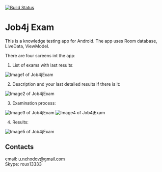 [![Build Status](https://travis-ci.org/Roux13/Job4j-Exam.svg?branch=master)](https://travis-ci.org/Roux13/Job4j-Exam)

# Job4j Exam

This is a knowledge testing app for Android. 
The app uses Room database, LiveData, ViewModel.
  
There are four screens int the app:  
  
1. List of exams with last results:  
  
![Image1 of Job4jExam](/images/Job4jExamExamList_2_0.png) 

2. Description and your last detailed results if there is it:   
  
![Image2 of Job4jExam](/images/Job4jExamDescription2_0.png)  
  
3. Examination process:  
  
![Image3 of Job4jExam](/images/Job4jExamExamination_2_0.png)
![Image4 of Job4jExam](/images/Job4jExamExamination2_2_0.png)  
  
4. Results:  
  
![Image5 of Job4jExam](/images/Job4jExamResult_2_0.png)
  
## Contacts
 email: u.nehodov@gmail.com  
 Skype: roux13333
